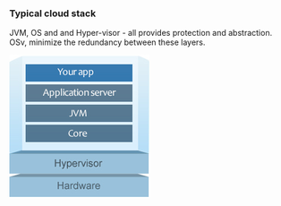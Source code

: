 ### Typical cloud stack

JVM, OS and and Hyper-visor - all provides protection and abstraction. OSv, minimize the redundancy between these layers.

![app](images/app.jpg)